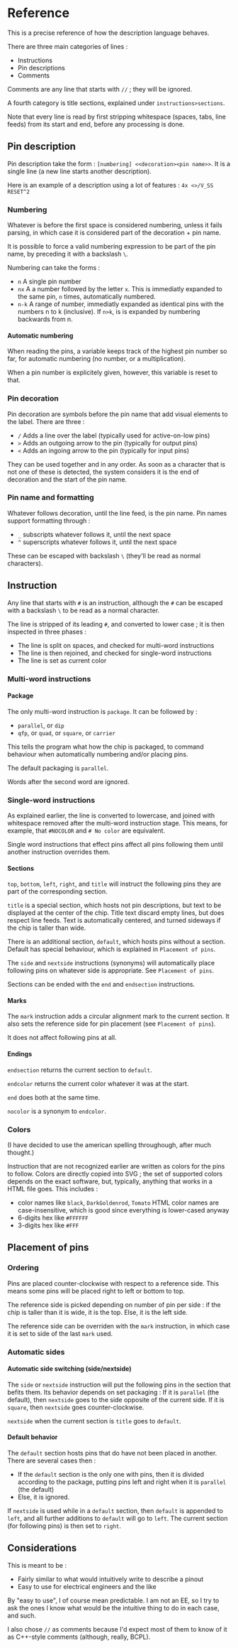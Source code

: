 Reference
=========

This is a precise reference of how the description language behaves.

There are three main categories of lines :
 - Instructions
 - Pin descriptions
 - Comments

Comments are any line that starts with `//` ; they will be ignored.

A fourth category is title sections, explained under `instructions>sections`.

Note that every line is read by first stripping whitespace (spaces, tabs, line
feeds) from its start and end, before any processing is done.

Pin description
---------------

Pin description take the form : `[numbering] <<decoration><pin name>>`.
It is a single line (a new line starts another description).

Here is an example of a description using a lot of features :
`4x <>/V_SS RESET^2 `

### Numbering
Whatever is before the first space is considered numbering, unless it fails
parsing, in which case it is considered part of the decoration + pin name.

It is possible to force a valid numbering expression to be part of the pin name,
by preceding it with a backslash `\`.

Numbering can take the forms :
 - `n`   A single pin number
 - `nx`  A a number followed by the letter `x`. This is immediatly expanded to
   the same pin, `n` times, automatically numbered.
 - `n-k` A range of number, immediatly expanded as identical pins with the 
   numbers n to k (inclusive). If `n>k`, is is expanded by numbering  backwards
   from n.

#### Automatic numbering
When reading the pins, a variable keeps track of the highest pin number so
far, for automatic numbering (no number, or a multiplication).

When a pin number is explicitely given, however, this variable is reset to that.

### Pin decoration

Pin decoration are symbols before the pin name that add visual elements to the
label. There are three :
 - `/` Adds a line over the label (typically used for active-on-low pins)
 - `>` Adds an outgoing arrow to the pin (typically for output pins)
 - `<` Adds an ingoing arrow to the pin (typically for input pins)

They can be used together and in any order. As soon as a character that is not
one of these is detected, the system considers it is the end of decoration and
the start of the pin name.

### Pin name and formatting

Whatever follows decoration, until the line feed, is the pin name. Pin names
support formatting through :
 - `_` subscripts whatever follows it, until the next space
 - `^` superscripts whatever follows it, until the next space

These can be escaped with backslash `\` (they'll be read as normal characters).


Instruction
-----------

Any line that starts with `#` is an instruction, although the `#` can be
escaped with a backslash `\` to be read as a normal character.

The line is stripped of its leading `#`, and converted to lower case ;
it is then inspected in three phases :
 - The line is split on spaces, and checked for multi-word instructions
 - The line is then rejoined, and checked for single-word instructions
 - The line is set as current color
 
### Multi-word instructions

#### Package

The only multi-word instruction is `package`. It can be followed by :
 - `parallel`, or `dip`
 - `qfp`, or `quad`, or `square`, or `carrier`

This tells the program what how the chip is packaged, to command behaviour
when automatically numbering and/or placing pins.

The default packaging is `parallel`.

Words after the second word are ignored.

### Single-word instructions

As explained earlier, the line is converted to lowercase, and joined with
whitespace removed after the multi-word instruction stage. This means, for
example, that `#NOCOLOR` and `# No color` are equivalent.

Single word instructions that effect pins affect all pins following them until
another instruction overrides them.

#### Sections
`top`, `bottom`, `left`, `right`, and `title` will instruct the following pins
they are part of the corresponding section.

`title` is a special section, which hosts not pin descriptions, but text to be
displayed at the center of the chip. Title text discard empty lines, but does
respect line feeds. Text is automatically centered, and turned sideways if the
chip is taller than wide.

There is an additional section, `default`, which hosts pins without a section.
Default has special behaviour, which is explained in `Placement of pins`.

The `side` and `nextside` instructions (synonyms) will automatically place
following pins on whatever side is appropriate. See `Placement of pins`.

Sections can be ended with the `end` and `endsection` instructions.

#### Marks

The `mark` instruction adds a circular alignment mark to the current section.
It also sets the reference side for pin placement (see `Placement of pins`).

It does not affect following pins at all.

#### Endings
`endsection` returns the current section to `default`.

`endcolor` returns the current color whatever it was at the start.

`end` does both at the same time.

`nocolor` is a synonym to `endcolor`.

### Colors

(I have decided to use the american spelling throughough, after much thought.)

Instruction that are not recognized earlier are written as colors for the pins
to follow. Colors are directly copied into SVG ; the set of supported colors
depends on the exact software, but, typically, anything that works in a HTML
file goes. This includes :
 - color names like `black`, `DarkGoldenrod`, `Tomato`
   HTML color names are case-insensitive, which is good since everything is
   lower-cased anyway
 - 6-digits hex like `#FFFFFF`
 - 3-digits hex like `#FFF`


Placement of pins
-----------------

### Ordering

Pins are placed counter-clockwise with respect to a reference side. This means
some pins will be placed right to left or bottom to top.

The reference side is picked depending on number of pin per side : if the chip
is taller than it is wide, it is the top. Else, it is the left side.

The reference side can be overriden with the `mark` instruction, in which
case it is set to side of the last `mark` used.

### Automatic sides

#### Automatic side switching (side/nextside)

The `side` or `nextside` instruction will put the following pins in the section
that befits them. Its behavior depends on set packaging : If it is `parallel`
(the default), then `nextside` goes to the side opposite of the current side.
If it is `square`, then `nextside` goes counter-clockwise.

`nextside` when the current section is `title` goes to `default`.

#### Default behavior
The `default` section hosts pins that do have not been placed in another. There
are several cases then :
 - If the `default` section is the only one with pins, then it is divided
   according to the package, putting pins left and right when it is `parallel`
   (the default)
 - Else, it is ignored.

If `nextside` is used while in a `default` section, then `default` is appended to
`left`, and all further additions to `default` will go to `left`. The current
section (for following pins) is then set to `right`.


Considerations
--------------

This is meant to be :
 - Fairly similar to what would intuitively write to describe a pinout
 - Easy to use for electrical engineers and the like

By "easy to use", I of course mean predictable. I am not an EE, so I try to ask
the ones I know what would be the intuitive thing to do in each case, and such.

I also chose `//` as comments because I'd expect most of them to know of it as
C++-style comments (although, really, BCPL).

